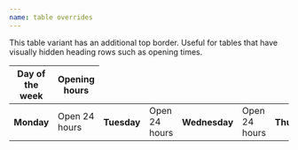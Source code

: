```yaml
---
name: table overrides
---
```


This table variant has an additional top border.
Useful for tables that have visually hidden heading rows such as opening times.

<table class="nhsuk-table app-table--top-border">
    <thead class="nhsuk-u-visually-hidden">
        <tr>
            <th>Day of the week</th>
            <th>Opening hours</th>
        </tr>
    </thead>
    <tbody>
      <tr>
          <th scope="row"><strong>Monday</strong></th>
          <td>Open 24 hours</td>
          <th scope="row"><strong>Tuesday</strong></th>
          <td>Open 24 hours</td>
          <th scope="row"><strong>Wednesday</strong></th>
          <td>Open 24 hours</td>
          <th scope="row"><strong>Thursday</strong></th>
          <td>Open 24 hours</td>
          <th scope="row"><strong>Friday</strong></th>
          <td>Open 24 hours</td>
          <th scope="row"><strong>Saturday</strong></th>
          <td>Open 24 hours</td>
          <th scope="row"><strong>Sunday</strong></th>
          <td>Open 24 hours</td>
      </tr>
    </tbody>
</table>
